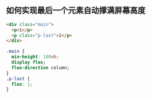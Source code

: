 ## 如何实现最后一个元素自动撑满屏幕高度

```html
<div class="main">
  <p>1</p>
  <p class="p-last">2</p>
</div>
```

```css
.main {
  min-height: 100vh;
  display flex;
  flex-direction column;
}
.p-last {
  flex: 1;
}
```
